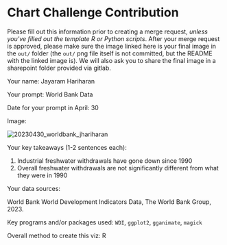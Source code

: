 # Chart Challenge Contribution

Please fill out this information prior to creating a merge request, *unless you've filled out the template R or Python scripts*. After your merge request is approved, please make sure the image linked here is your final image in the `out/` folder (the `out/` png file itself is not committed, but the README with the linked image is). We will also ask you to share the final image in a sharepoint folder provided via gitlab.

Your name: Jayaram Hariharan

Your prompt: World Bank Data

Date for your prompt in April: 30

Image: 

![20230430_worldbank_jhariharan](/uploads/a3aaf937175bc34db70f481278f55d95/20230430_worldbank_jhariharan.gif)

Your key takeaways (1-2 sentences each):

1. Industrial freshwater withdrawals have gone down since 1990
2. Overall freshwater withdrawals are not significantly different from what they were in 1990

Your data sources:

World Bank World Development Indicators Data, The World Bank Group, 2023.

Key programs and/or packages used: `WDI`, `ggplot2`, `gganimate`, `magick`

Overall method to create this viz: R
